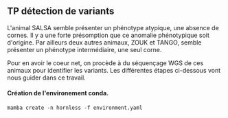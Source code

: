 ## TP détection de variants

L'animal SALSA semble présenter un phénotype atypique, une absence de cornes.
Il y a une forte présomption que ce anomalie phénotypique soit d'origine.
Par ailleurs deux autres animaux, ZOUK et TANGO, semble présenter un phénotype intermédiaire, une seul corne.

Pour en avoir le coeur net, on procède à du séquençage WGS de ces animaux pour identifier les variants.
Les différentes étapes ci-dessous vont nous guider dans ce travail.

#### Création de l'environement conda.
```
mamba create -n hornless -f environment.yaml
```
